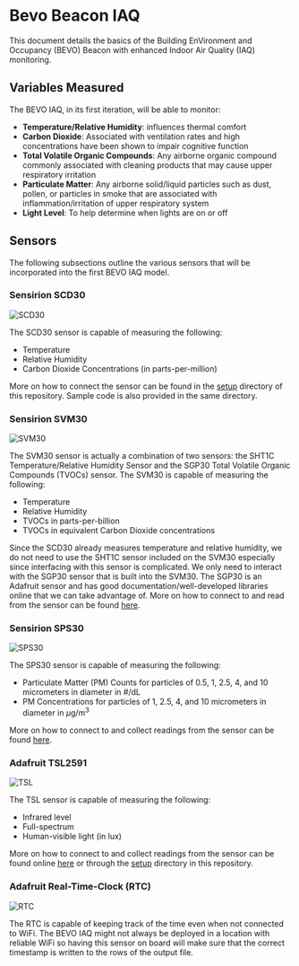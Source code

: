 # Bevo Beacon IAQ
This document details the basics of the Building EnVironment and Occupancy (BEVO) Beacon with enhanced Indoor Air Quality (IAQ) monitoring. 

## Variables Measured

The BEVO IAQ, in its first iteration, will be able to monitor:
-	**Temperature/Relative Humidity**: influences thermal comfort 
-	**Carbon Dioxide**: Associated with ventilation rates and high concentrations have been shown to impair cognitive function
-	**Total Volatile Organic Compounds**: Any airborne organic compound commonly associated with cleaning products that may cause upper respiratory irritation 
-	**Particulate Matter**: Any airborne solid/liquid particles such as dust, pollen, or particles in smoke that are associated with inflammation/irritation of upper respiratory system
-	**Light Level**: To help determine when lights are on or off

## Sensors
The following subsections outline the various sensors that will be incorporated into the first BEVO IAQ model.

### Sensirion SCD30

![SCD30](https://www.mouser.com/images/marketingid/2018/img/187534792_Sensirion_SCD30SensorModule.png)

The SCD30 sensor is capable of measuring the following:
- Temperature
- Relative Humidity
- Carbon Dioxide Concentrations (in parts-per-million)

More on how to connect the sensor can be found in the [setup](Setup/SCD30) directory of this repository. Sample code is also provided in the same directory.

### Sensirion SVM30

![SVM30](https://www.mouser.in/images/marketingid/2019/img/183817211.png)

The SVM30 sensor is actually a combination of two sensors: the SHT1C Temperature/Relative Humidity Sensor and the SGP30 Total Volatile Organic Compounds (TVOCs) sensor. The SVM30 is capable of measuring the following:
- Temperature
- Relative Humidity
- TVOCs in parts-per-billion
- TVOCs in equivalent Carbon Dioxide concentrations

Since the SCD30 already measures temperature and relative humidity, we do not need to use the SHT1C sensor included on the SVM30 especially since interfacing with this sensor is complicated. We only need to interact with the SGP30 sensor that is built into the SVM30. The SGP30 is an Adafruit sensor and has good documentation/well-developed libraries online that we can take advantage of. More on how to connect to and read from the sensor can be found [here](Setup/SVM30).

### Sensirion SPS30

![SPS30](https://www.mouser.be/images/marketingid/2018/img/106742304.png)

The SPS30 sensor is capable of measuring the following:
- Particulate Matter (PM) Counts for particles  of 0.5, 1, 2.5, 4, and 10 micrometers in diameter in #/dL
- PM Concentrations for particles of 1, 2.5, 4, and 10 micrometers in diameter in $\mu$g/m$^3$

More on how to connect to and collect readings from the sensor can be found [here](Setup/SPS30).

### Adafruit TSL2591

![TSL](https://asset.conrad.com/media10/isa/160267/c1/-/de/1516629_BB_00_FB/erweiterungsboard-tsl2591-high-dynamic-range-digital-light-sensor-adafruit-1980-1516629.jpg)

The TSL sensor is capable of measuring the following:
- Infrared level
- Full-spectrum
- Human-visible light (in lux)

More on how to connect to and collect readings from the sensor can be found online [here]() or through the [setup](Setup/TSL) directory in this repository. 

### Adafruit Real-Time-Clock (RTC) 

![RTC](https://media.digikey.com/Photos/Adafruit%20Industries%20LLC/MFG_3295_top.jpg)

The RTC is capable of keeping track of the time even when not connected to WiFi. The BEVO IAQ might not always be deployed in a location with reliable WiFi so having this sensor on board will make sure that the correct timestamp is written to the rows of the output file. 

